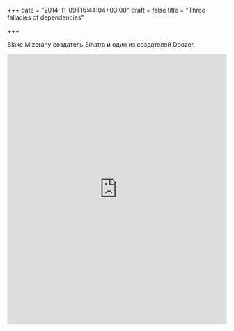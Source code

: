 +++
date = "2014-11-09T16:44:04+03:00"
draft = false
title = "Three fallacies of dependencies"

+++

<p>Blake Mizerany создатель Sinatra и один из создателей Doozer.</p>
 <iframe width="100%" height="620" src="https://www.youtube.com/embed/yi5A3cK1LNA" frameborder="0" allowfullscreen></iframe>